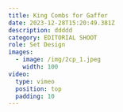 ```yaml
---
title: King Combs for Gaffer
date: 2023-12-28T15:20:49.381Z
description: ddddd
category: EDITORIAL SHOOT
role: Set Design
images:
  - image: /img/2cp_1.jpeg
    width: 100
video:
  type: vimeo
  position: top
  padding: 10
---
```

